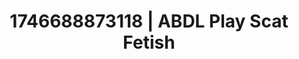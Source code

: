 ---
categories:
- AI-generated
- NSFW AI art
- Whipped cream play
- Naughty librarian
- Lingerie worship
- ASMR
- Erotic slow burn
- Cosplay
image: /assets/images/1746688873118.jpg
layout: post
seo:
  description: Featured content with high-quality ABDL Play, Scat Fetish. HD images
    available.
  keywords: ABDL Play, Scat Fetish
  og_image: /assets/images/1746688873118.jpg
  schema_type: VisualArtwork
tags:
- ABDL Play
- '#1746688873118'
- Scat Fetish
title: 1746688873118 | ABDL Play Scat Fetish
---